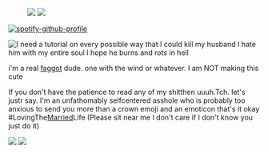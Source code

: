                ![](https://files.catbox.moe/e9dbjd.webp) ![](https://files.catbox.moe/g5i6fj.gif)

[![spotify-github-profile](https://spotify-github-profile.kittinanx.com/api/view?uid=31r3run7mxwwbc7mrb6xp2dgrpnm&cover_image=true&theme=novatorem&show_offline=false&background_color=342828&interchange=false&bar_color=8ecc5c&bar_color_cover=false)](https://github.com/kittinan/spotify-github-profile)

![I need a tutorial on every possible way that I could kill my husband I hate him with my entire soul I hope he burns and rots in hell](https://github.com/user-attachments/assets/82d00427-9ab6-441c-87ac-354f441f515f)


i'm a real [faggot](https://nodtotherhythm.com/) dude. one with the wind or whatever. I am NOT making this cute

If you don't have the patience to read any of my shitthen uuuh.Tch. let's justr say. I'm an unfathomably selfcentered asshole who is probably too anxious to send you more than a crown emoji and an emoticon that's it okay #LovingThe[Married](https://en.pronouns.page/@bIacksorroww)Life (Please sit near me I don't care if I don't know you just do it)

![](https://external-media.spacehey.net/media/saam-RDZ0PXluSFZjrOADbsUY8zP4BTqAOSqG6sRLtnE=/https://files.catbox.moe/vlhb6f.gif) ![](https://external-media.spacehey.net/media/s1hhNaTtz9KY7NB1a-jFJtDY0hLCZnGsyodnOetL-KhI=/https://64.media.tumblr.com/6f238380efb2b38d1bd4297177a72b30/4afcae17dd1c4408-58/s250x400/d2e51539576d23eb315afbd5ee5b0084de2fed4d.gifv)
